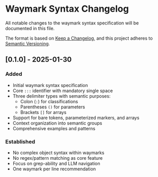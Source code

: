 # Waymark Syntax Changelog

All notable changes to the waymark syntax specification will be documented in this file.

The format is based on [Keep a Changelog](https://keepachangelog.com/en/1.1.0/),
and this project adheres to [Semantic Versioning](https://semver.org/spec/v2.0.0.html).

## [0.1.0] - 2025-01-30

### Added

- Initial waymark syntax specification
- Core `:::` identifier with mandatory single space
- Three delimiter types with semantic purposes:
  - Colon (`:`) for classifications
  - Parentheses `()` for parameters
  - Brackets `[]` for arrays
- Support for bare tokens, parameterized markers, and arrays
- Context organization into semantic groups
- Comprehensive examples and patterns

### Established

- No complex object syntax within waymarks
- No regex/pattern matching as core feature
- Focus on grep-ability and LLM navigation
- One waymark per line recommendation